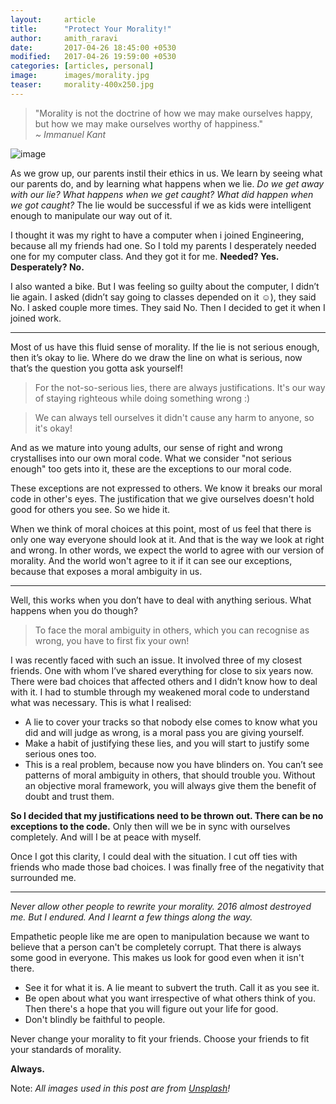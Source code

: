 ```yaml
---
layout:     article
title:      "Protect Your Morality!"
author:     amith_raravi
date:       2017-04-26 18:45:00 +0530
modified:   2017-04-26 19:59:00 +0530
categories: [articles, personal]
image:      images/morality.jpg
teaser:     morality-400x250.jpg
---
```


> "Morality is not the doctrine of how we may make ourselves happy, but how we may make ourselves worthy of happiness."
> <br/><cite> ~ Immanuel Kant</cite>

![image](/images/morality.jpg)

As we grow up, our parents instil their ethics in us. We learn by seeing what our parents do, and by learning what happens when we lie. *Do we get away with our lie? What happens when we get caught? What did happen when we got caught?* The lie would be successful if we as kids were intelligent enough to manipulate our way out of it.

I thought it was my right to have a computer when i joined Engineering, because all my friends had one. So I told my parents I desperately needed one for my computer class. And they got it for me. **Needed? Yes. Desperately? No.**

I also wanted a bike. But I was feeling so guilty about the computer, I didn’t lie again. I asked (didn’t say going to classes depended on it ☺), they said No. I asked couple more times. They said No. Then I decided to get it when I joined work.

---

Most of us have this fluid sense of morality. If the lie is not serious enough, then it’s okay to lie. Where do we draw the line on what is serious, now that’s the question you gotta ask yourself!

>For the not-so-serious lies, there are always justifications. It's our way of staying righteous while doing something wrong :)

>We can always tell ourselves it didn't cause any harm to anyone, so it's okay!

And as we mature into young adults, our sense of right and wrong crystallises into our own moral code. What we consider "not serious enough" too gets into it, these are the exceptions to our moral code.

These exceptions are not expressed to others. We know it breaks our moral code in other's eyes. The justification that we give ourselves doesn't hold good for others you see. So we hide it.

When we think of moral choices at this point, most of us feel that there is only one way everyone should look at it. And that is the way we look at right and wrong. In other words, we expect the world to agree with our version of morality. And the world won't agree to it if it can see our exceptions, because that exposes a moral ambiguity in us.

---

Well, this works when you don’t have to deal with anything serious. What happens when you do though?

>To face the moral ambiguity in others, which you can recognise as wrong, you have to first fix your own!

I was recently faced with such an issue. It involved three of my closest friends. One with whom I’ve shared everything for close to six years now. There were bad choices that affected others and I didn’t know how to deal with it. I had to stumble through my weakened moral code to understand what was necessary. This is what I realised:
* A lie to cover your tracks so that nobody else comes to know what you did and will judge as wrong, is a moral pass you are giving yourself.
* Make a habit of justifying these lies, and you will start to justify some serious ones too.
* This is a real problem, because now you have blinders on. You can’t see patterns of moral ambiguity in others, that should trouble you. Without an objective moral framework, you will always give them the benefit of doubt and trust them.

**So I decided that my justifications need to be thrown out. There can be no exceptions to the code.** Only then will we be in sync with ourselves completely. And will I be at peace with myself.

Once I got this clarity, I could deal with the situation. I cut off ties with friends who made those bad choices. I was finally free of the negativity that surrounded me.

----

*Never allow other people to rewrite your morality. 2016 almost destroyed me. But I endured. And I learnt a few things along the way.*

Empathetic people like me are open to manipulation because we want to believe that a person can't be completely corrupt. That there is always some good in everyone. This makes us look for good even when it isn't there.
* See it for what it is. A lie meant to subvert the truth. Call it as you see it.
* Be open about what you want irrespective of what others think of you. Then there's a hope that you will figure out your life for good.
* Don't blindly be faithful to people.

Never change your morality to fit your friends. Choose your friends to fit your standards of morality.

**Always.**

Note: *All images used in this post are from [Unsplash](https://unsplash.com)!*
